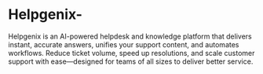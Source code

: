 # Helpgenix-
Helpgenix is an AI-powered helpdesk and knowledge platform that delivers instant, accurate answers, unifies your support content, and automates workflows. Reduce ticket volume, speed up resolutions, and scale customer support with ease—designed for teams of all sizes to deliver better service.
